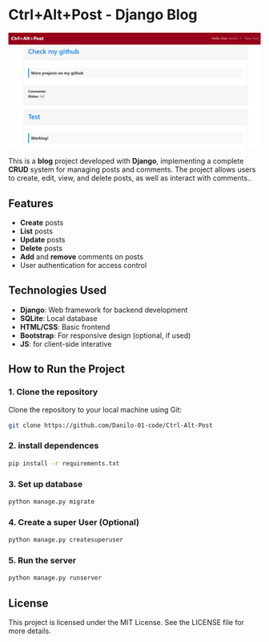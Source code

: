 # **Ctrl+Alt+Post - Django Blog**

![My Personal Project](images/main.jpeg)

This is a **blog** project developed with **Django**, implementing a complete **CRUD** system  for managing posts and comments. The project allows users to create, edit, view, and delete posts, as well as interact with comments..

## **Features**
- **Create** posts
- **List** posts
- **Update** posts
- **Delete** posts
- **Add** and **remove** comments on posts
- User authentication for access control

## **Technologies Used**
- **Django**: Web framework for backend development
- **SQLite**: Local database
- **HTML/CSS**: Basic frontend
- **Bootstrap**: For responsive design (optional, if used)
- **JS**: for client-side interative

## **How to Run the Project**

### 1. **Clone the repository**
Clone the repository to your local machine using Git:

```bash
git clone https://github.com/Danilo-01-code/Ctrl-Alt-Post
```

### 2. **install dependences**
```bash
pip install -r requirements.txt
```

### 3. **Set up database**
```bash
python manage.py migrate
```

### 4. **Create a super User (Optional)**
```bash
python manage.py createsuperuser
```

### 5. **Run the server**
```bash
python manage.py runserver
```

## License
This project is licensed under the MIT License. See the LICENSE file for more details.
